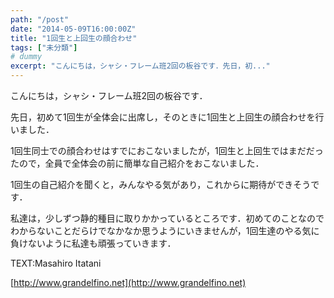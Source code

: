 ```yaml
---
path: "/post"
date: "2014-05-09T16:00:00Z"
title: "1回生と上回生の顔合わせ"
tags: ["未分類"]
# dummy
excerpt: "こんにちは，シャシ・フレーム班2回の板谷です．先日，初..."
---
```




[](09-1.jpg)

こんにちは，シャシ・フレーム班2回の板谷です．

先日，初めて1回生が全体会に出席し，そのときに1回生と上回生の顔合わせを行いました．

1回生同士での顔合わせはすでにおこないましたが，1回生と上回生ではまだだったので，全員で全体会の前に簡単な自己紹介をおこないました．

1回生の自己紹介を聞くと，みんなやる気があり，これからに期待ができそうです．

私達は，少しずつ静的種目に取りかかっているところです．初めてのことなのでわからないことだらけでなかなか思うようにいきませんが，1回生達のやる気に負けないように私達も頑張っていきます．

TEXT:Masahiro Itatani

[http://www.grandelfino.net](http://www.grandelfino.net)


